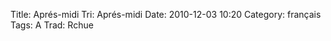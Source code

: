 Title: Aprés-midi
 Tri: Aprés-midi
 Date: 2010-12-03 10:20
 Category: français
 Tags: A
 Trad: Rchue
 